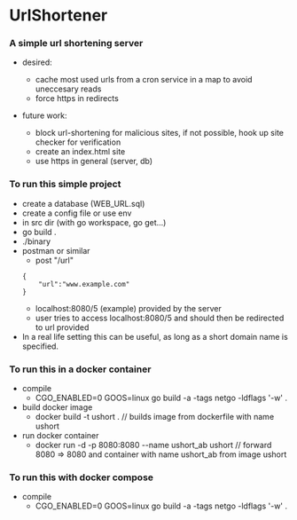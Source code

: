 # UrlShortener

### A simple url shortening server


- desired:
    - cache most used urls from a cron service in a map to avoid uneccesary reads
    - force https in redirects
    
- future work:
    - block url-shortening for malicious sites, if not possible, hook up site checker for verification
    - create an index.html site
    - use https in general (server, db)

### To run this simple project
- create a database (WEB_URL.sql)
- create a config file or use env
- in src dir (with go workspace, go get...)
- go build .
- ./binary
- postman or similar
    - post "/url" 
    ```
    {
        "url":"www.example.com"
    }
    ``` 
    - localhost:8080/5 (example) provided by the server
    - user tries to access localhost:8080/5 and should then be redirected to url provided
- In a real life setting this can be useful, as long as a short domain name is specified.



### To run this in a docker container
- compile
    - CGO_ENABLED=0 GOOS=linux go build -a -tags netgo -ldflags '-w' .
- build docker image
    - docker build -t ushort . // builds image from dockerfile with name ushort
- run docker container
    - docker run -d -p 8080:8080 --name ushort_ab ushort // forward 8080 => 8080 and container with name ushort_ab from image ushort

### To run this with docker compose
- compile
    - CGO_ENABLED=0 GOOS=linux go build -a -tags netgo -ldflags '-w' .

